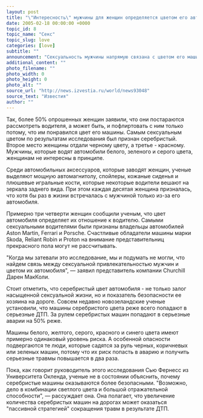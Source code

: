 ```yaml
---
layout: post
title: "\"Интересность\" мужчины для женщин определяется цветом его автомобиля"
date: 2005-02-18 00:00:00 +0000
topic_id: 8
topic_name: "Секс"
topic_slug: love
categories: [love]
subtitle: ""
announcement: "Сексуальность мужчины напрямую связана с цветом его машины - к неожиданному выводу пришли британские ученые. Открытие было сделано во время социологического исследования, которое проводилось по заказу страховой компании Churchill. В опросе приняли участие 4 тыс. водителей, пишет издание The Sun."
additional_content: ""
photo_filename: ""
photo_width: 0
photo_height: 0
photo_alt: ""
source_url: "http://news.izvestia.ru/world/news93048"
source_text: "Известия"
author: ""
---
```

Так, более 50% опрошенных женщин заявили, что они постараются рассмотреть водителя, а может быть, и пофлиртовать с ним только потому, что им понравился цвет его машины. Самым сексуальным цветом по результатам исследования был признан серебристый. Второе место женщины отдали черному цвету, а третье - красному. Мужчины, которые водят автомобили белого, зеленого и серого цвета, женщинам не интересны в принципе.

Среди автомобильных аксессуаров, которые заводят женщин, ученые выделяют мощную автомагнитолу, спойлеры, кожаные сиденья и плюшевые игральные кости, которые некоторые водители вешают на зеркала заднего вида. При этом каждая десятая женщина призналась, что хотя бы раз в жизни встречалась с мужчиной только из-за его автомобиля.

Примерно три четверти женщин сообщили ученым, что цвет автомобиля определяет их отношение к водителю. Самыми сексуальными водителями были признаны владельцы автомобилей Aston Martin, Ferrari и Porsche. Счастливые обладатели машины марки Skoda, Reliant Robin и Proton на внимание представительниц прекрасного пола могут не рассчитывать.

"Когда мы затевали это исследование, мы и подумать не могли, что найдем связь между сексуальной привлекательностью мужчин и цветом их автомобиля", &mdash; заявил представитель компании Churchill Дарен МакКоли.

Стоит отметить, что серебристый цвет автомобиля - не только залог насыщенной сексуальной жизни, но и показатель безопасности ее хозяина на дороге. Совсем недавно новозеландские ученые установили, что машины серебристого цвета реже всего попадают в серьезные ДТП. За рулем серебристых машин попадают в серьезные аварии на 50% реже.

Машины белого, желтого, серого, красного и синего цвета имеют примерно одинаковый уровень риска. А особенной опасности подвергаются те люди, которые садятся за руль черных, коричневых или зеленых машин, потому что их риск попасть в аварию и получить серьезные травмы повышается в два раза.

Пока, как говорит руководитель этого исследования Сью Фернесс из Университета Окленда, ученые не в состоянии объяснить, почему серебристые машины оказываются более безопасными. "Возможно, дело в комбинации светлого цвета и большой отражательной способности", &mdash; рассуждает она. Она полагает, что увеличение количества серебристых машин на дорогах может оказаться "пассивной стратегией" сокращения травм в результате ДТП.
